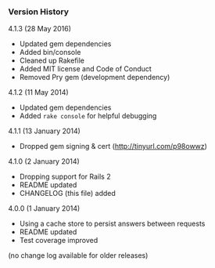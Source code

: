 ### Version History

4.1.3 (28 May 2016)
  * Updated gem dependencies
  * Added bin/console
  * Cleaned up Rakefile
  * Added MIT license and Code of Conduct
  * Removed Pry gem (development dependency)

4.1.2 (11 May 2014)
  * Updated gem dependencies
  * Added `rake console` for helpful debugging

4.1.1 (13 January 2014)
  * Dropped gem signing & cert (http://tinyurl.com/p98owwz)

4.1.0 (2 January 2014)
  * Dropping support for Rails 2
  * README updated
  * CHANGELOG (this file) added

4.0.0 (1 January 2014)
  * Using a cache store to persist answers between requests
  * README updated
  * Test coverage improved

(no change log available for older releases)
